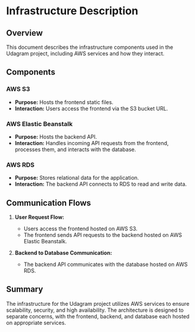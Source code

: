 # Infrastructure Description

## Overview

This document describes the infrastructure components used in the Udagram project, including AWS services and how they interact.

## Components

### AWS S3

- **Purpose:** Hosts the frontend static files.
- **Interaction:** Users access the frontend via the S3 bucket URL.

### AWS Elastic Beanstalk

- **Purpose:** Hosts the backend API.
- **Interaction:** Handles incoming API requests from the frontend, processes them, and interacts with the database.

### AWS RDS

- **Purpose:** Stores relational data for the application.
- **Interaction:** The backend API connects to RDS to read and write data.

## Communication Flows

1. **User Request Flow:**

   - Users access the frontend hosted on AWS S3.
   - The frontend sends API requests to the backend hosted on AWS Elastic Beanstalk.

2. **Backend to Database Communication:**
   - The backend API communicates with the database hosted on AWS RDS.

## Summary

The infrastructure for the Udagram project utilizes AWS services to ensure scalability, security, and high availability. The architecture is designed to separate concerns, with the frontend, backend, and database each hosted on appropriate services.
